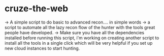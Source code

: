 # cruze-the-web

-> A simple script to do basic to advanced recon.... in simple words -> a script to automate all the lazy recon flow of the hunter with the tools great people have developed.
-> Make sure you have all the dependencies installed before running this script, i'm working on creating another script to install all the tools in a single click which will be very helpful if you set up new cloud instances to start hunting.
